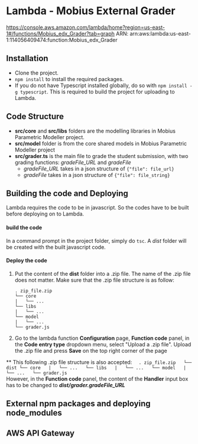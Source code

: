 # Lambda - Mobius External Grader

https://console.aws.amazon.com/lambda/home?region=us-east-1#/functions/Mobius_edx_Grader?tab=graph
ARN: arn:aws:lambda:us-east-1:114056409474:function:Mobius_edx_Grader

## Installation

* Clone the project.
* `npm install` to install the required packages.
* If you do not have Typescript installed globally, do so with `npm install -g typescript`. This is required to build the project for uploading to Lambda.

## Code Structure

* **src/core** and **src/libs** folders are the modelling libraries in Mobius Parametric Modeller project.
* **src/model** folder is from the core shared models in Mobius Parametric Modeller project
* **src/grader.ts** is the main file to grade the student submission, with two grading functions: *gradeFile_URL* and *gradeFile*
  * *gradeFile_URL* takes in a json structure of `{"file": file_url}`
  * *gradeFile* takes in a json structure of `{"file": file_string}`

## Building the code and Deploying

Lambda requires the code to be in javascript. So the codes have to be built before deploying on to Lambda.

#### build the code
In a command prompt in the project folder, simply do `tsc`. A *dist* folder will be created with the built javascript code.

#### Deploy the code
1. Put the content of the **dist** folder into a .zip file. The name of the .zip file does not matter. Make sure that the .zip file structure is as follow:  
    ```  
    . zip_file.zip  
    └── core  
    |   └── ...  
    └── libs  
    |   └── ...  
    └── model  
    |   └── ...  
    └── grader.js  
    ```  
2. Go to the lambda function **Configuration** page, **Function code** panel, in the **Code entry type** dropdown menu, select "Upload a .zip file". Upload the .zip file and press **Save** on the top right corner of the page

** This following .zip file structure is also accepted:
    ```  
    . zip_file.zip  
    └── dist
        └── core  
        |   └── ...  
        └── libs  
        |   └── ...  
        └── model  
        |   └── ...  
        └── grader.js  
    ```  
  However, in the **Function code** panel, the content of the **Handler** input box has to be changed to __*dist/grader.gradeFile_URL*__

## External npm packages and deploying node_modules

## AWS API Gateway

